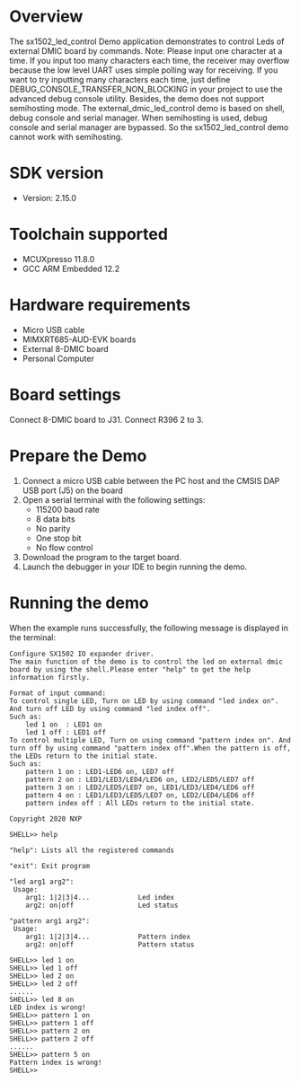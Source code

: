 Overview
========
The sx1502_led_control Demo application demonstrates to control Leds of external DMIC board by commands.
Note: Please input one character at a time. If you input too many characters each time, the receiver may overflow
because the low level UART uses simple polling way for receiving. If you want to try inputting many characters each time,
just define DEBUG_CONSOLE_TRANSFER_NON_BLOCKING in your project to use the advanced debug console utility.
Besides, the demo does not support semihosting mode. The external_dmic_led_control demo is based on shell, debug console and serial manager. When semihosting is used, debug console and serial manager are bypassed. So the sx1502_led_control demo cannot work with semihosting.

SDK version
===========
- Version: 2.15.0

Toolchain supported
===================
- MCUXpresso  11.8.0
- GCC ARM Embedded  12.2

Hardware requirements
=====================
- Micro USB cable
- MIMXRT685-AUD-EVK boards
- External 8-DMIC board
- Personal Computer

Board settings
==============
Connect 8-DMIC board to J31.
Connect R396 2 to 3.

Prepare the Demo
================
1.  Connect a micro USB cable between the PC host and the CMSIS DAP USB port (J5) on the board
2.  Open a serial terminal with the following settings:
    - 115200 baud rate
    - 8 data bits
    - No parity
    - One stop bit
    - No flow control
3.  Download the program to the target board.
4.  Launch the debugger in your IDE to begin running the demo.

Running the demo
================
When the example runs successfully, the following message is displayed in the terminal:

~~~~~~~~~~~~~~~~~~~~~
Configure SX1502 IO expander driver.
The main function of the demo is to control the led on external dmic board by using the shell.Please enter "help" to get the help information firstly.

Format of input command:
To control single LED, Turn on LED by using command "led index on". And turn off LED by using command "led index off".
Such as:
    led 1 on  : LED1 on
    led 1 off : LED1 off
To control multiple LED, Turn on using command "pattern index on". And turn off by using command "pattern index off".When the pattern is off, the LEDs return to the initial state.
Such as:
    pattern 1 on : LED1-LED6 on, LED7 off
    pattern 2 on : LED1/LED3/LED4/LED6 on, LED2/LED5/LED7 off
    pattern 3 on : LED2/LED5/LED7 on, LED1/LED3/LED4/LED6 off
    pattern 4 on : LED1/LED3/LED5/LED7 on, LED2/LED4/LED6 off
    pattern index off : All LEDs return to the initial state.

Copyright 2020 NXP

SHELL>> help

"help": Lists all the registered commands

"exit": Exit program

"led arg1 arg2":
 Usage:
    arg1: 1|2|3|4...            Led index
    arg2: on|off                Led status

"pattern arg1 arg2":
 Usage:
    arg1: 1|2|3|4...            Pattern index
    arg2: on|off                Pattern status

SHELL>> led 1 on
SHELL>> led 1 off
SHELL>> led 2 on
SHELL>> led 2 off
......
SHELL>> led 8 on
LED index is wrong!
SHELL>> pattern 1 on
SHELL>> pattern 1 off
SHELL>> pattern 2 on
SHELL>> pattern 2 off
......
SHELL>> pattern 5 on
Pattern index is wrong!
SHELL>>
~~~~~~~~~~~~~~~~~~~~~
